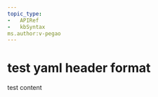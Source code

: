 ```yaml
---
topic_type:
-	APIRef  
-	kbSyntax
ms.author:v-pegao
---
```


# test yaml header format

test content
